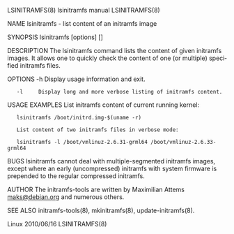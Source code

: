 LSINITRAMFS(8)                                                  lsinitramfs manual                                                  LSINITRAMFS(8)

NAME
       lsinitramfs - list content of an initramfs image

SYNOPSIS
       lsinitramfs [options] <initramfsfile> [<initramfsfile>]

DESCRIPTION
       The lsinitramfs command lists the content of given initramfs images. It allows one to quickly check the content of one (or multiple) speci‐
       fied initramfs files.

OPTIONS
       -h     Display usage information and exit.

       -l     Display long and more verbose listing of initramfs content.

USAGE EXAMPLES
       List initramfs content of current running kernel:

       lsinitramfs /boot/initrd.img-$(uname -r)

       List content of two initramfs files in verbose mode:

       lsinitramfs -l /boot/vmlinuz-2.6.31-grml64 /boot/vmlinuz-2.6.33-grml64

BUGS
       lsinitramfs cannot deal with multiple-segmented initramfs images, except where an early (uncompressed) initramfs with  system  firmware  is
       prepended to the regular compressed initramfs.

AUTHOR
       The initramfs-tools are written by Maximilian Attems <maks@debian.org> and numerous others.

SEE ALSO
        initramfs-tools(8), mkinitramfs(8), update-initramfs(8).

Linux                                                               2010/06/16                                                      LSINITRAMFS(8)
